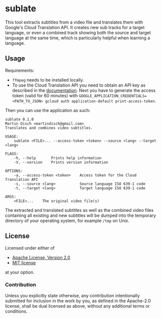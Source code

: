 # sublate

This tool extracts subtitles from a video file and translates them with
Google's Cloud Translation API. It creates new sub tracks for a target
language, or even a combined track showing both the source and target language
at the same time, which is particularly helpful when learning a language.

## Usage

Requirements:
* `ffmpeg` needs to be installed locally.
* To use the Cloud Translation API you need to obtain an API key as described
  in the [documentation](https://cloud.google.com/translate/docs/setup). Next
  you have to generate the access token (valid for 60 minutes) with
  `GOOGLE_APPLICATION_CREDENTIALS=<PATH_TO_JSON> gcloud auth
  application-default print-access-token`.

Then you can use the application as such:
```text
sublate 0.1.0
Martin Disch <martindisch@gmail.com>
Translates and combines video subtitles.

USAGE:
    sublate <FILE>... --access-token <token> --source <lang> --target <lang>

FLAGS:
    -h, --help       Prints help information
    -V, --version    Prints version information

OPTIONS:
    -a, --access-token <token>    Access token for the Cloud Translation API
    -s, --source <lang>           Source language ISO 639-1 code
    -t, --target <lang>           Target language ISO 639-1 code

ARGS:
    <FILE>...    The original video file(s)
```

The extracted and translated subtitles as well as the combined video files
containing all existing and new subtitles will be dumped into the temporary
directory of your operating system, for example `/tmp` on Unix.

## License
Licensed under either of

 * [Apache License, Version 2.0](LICENSE-APACHE)
 * [MIT license](LICENSE-MIT)

at your option.

### Contribution

Unless you explicitly state otherwise, any contribution intentionally submitted
for inclusion in the work by you, as defined in the Apache-2.0 license, shall
be dual licensed as above, without any additional terms or conditions.
